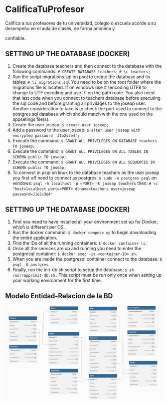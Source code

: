 # CalificaTuProfesor

Califica a tus profesores de tu universidad, colegio o escuela acorde a su desempeño en el aula de clases, de forma anónima y

confiable.

## SETTING UP THE DATABASE (DOCKER)

1. Create the database teachers and then connect to the database with the following commands: 
    `# CREATE DATABASE teachers;` 
    `# \c teachers;`
2. Run the script migrations.sql on psql to create the database and its tables: 
    `# \i migrations.sql`
    You need to be on the root folder where the migrations file is located. If on windows use # \encoding UTF8 to change to UTF encoding and use '/' on the path route. You also need that last code when you connect to teachers database before executing the sql code and before granting all privilages to the joseap user. Another consideration to take is to check the port used to connect to the postgres sql database which should match with the one used on the appsetings file(s).
3. Create the user joseap: `$ create user joseap;`
4. Add a password to the user joseap: `$ alter user joseap with encrypted password 'J1o2s3e4';`
5. Execute the command: `$ GRANT ALL PRIVILEGES ON DATABASE teachers TO joseap;`
6. Execute the command: `$ GRANT ALL PRIVILEGES ON ALL TABLES IN SCHEMA public TO joseap;`
7. Execute the command: `$ GRANT ALL PRIVILEGES ON ALL SEQUENCES IN SCHEMA public TO joseap;`
8. To connect in psql on linux to the database teachers as the user joseap you first off need to connect as postgres: 
    `$ sudo -u postgres psql`
    on windows: 
    `psql -h localhost -p <PORT> -U joseap teachers` 
    then: `# \c "host=localhost port=<PORT> dbname=teachers user=joseap password=J1o2s3e4" `


## SETTING UP THE DATABASE (DOCKER)

1. First you need to have installed all your environment set up for Docker, which is different per OS.
2. Run the docker command: `$ docker compose up` to begin downloading the entire application.
3. Find the IDs of all the running containers: `$ docker container ls`.
4. Once all the services are up and running you need to enter the postgresql container: `$ docker exec -it <container-ID> sh`.
5. When you are inside the postgresql container connect to the database: `$ psql -U postgres`.
6. Finally, run the init-db.sh script to setup the database: 
    `$ sh /usr/app/init-db.sh;`
   This script must be run only once when setting up your working environment for the first time.

## Modelo Entidad-Relacion de la BD

![picture alt](https://github.com/JoseAP89/CalificaTuProfesor/blob/main/docs/ER-DB.png "entidad-relacion")
